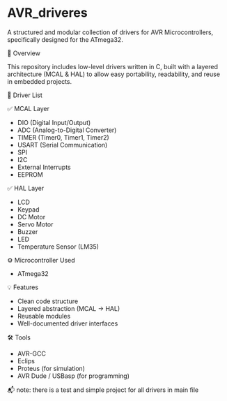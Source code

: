 # AVR_driveres


A structured and modular collection of drivers for AVR Microcontrollers, specifically designed for the ATmega32.

📌 Overview

This repository includes low-level drivers written in C, built with a layered architecture (MCAL & HAL) to allow easy portability, readability, and reuse in embedded projects.

📁 Driver List

✅ MCAL Layer
- DIO (Digital Input/Output)
- ADC (Analog-to-Digital Converter)
- TIMER (Timer0, Timer1, Timer2)
- USART (Serial Communication)
- SPI
- I2C
- External Interrupts
- EEPROM

✅ HAL Layer
- LCD
- Keypad
- DC Motor
- Servo Motor
- Buzzer
- LED
- Temperature Sensor (LM35)
  

⚙️ Microcontroller Used
- ATmega32

💡 Features
- Clean code structure
- Layered abstraction (MCAL → HAL)
- Reusable modules
- Well-documented driver interfaces

🛠️ Tools
- AVR-GCC
- Eclips
- Proteus (for simulation)
- AVR Dude / USBasp (for programming)

📬 note:
there is a test and simple project for all drivers in main file
